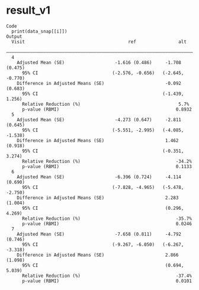 # result_v1

    Code
      print(data_snap[[i]])
    Output
      Visit                                       ref                alt       
      —————————————————————————————————————————————————————————————————————————
      4                                                                        
        Adjusted Mean (SE)                   -1.616 (0.486)     -1.708 (0.475) 
          95% CI                            (-2.576, -0.656)   (-2.645, -0.770)
        Difference in Adjusted Means (SE)                       -0.092 (0.683) 
          95% CI                                               (-1.439, 1.256) 
          Relative Reduction (%)                                     5.7%      
          p-value (RBMI)                                            0.8932     
      5                                                                        
        Adjusted Mean (SE)                   -4.273 (0.647)     -2.811 (0.645) 
          95% CI                            (-5.551, -2.995)   (-4.085, -1.538)
        Difference in Adjusted Means (SE)                       1.462 (0.918)  
          95% CI                                               (-0.351, 3.274) 
          Relative Reduction (%)                                    -34.2%     
          p-value (RBMI)                                            0.1133     
      6                                                                        
        Adjusted Mean (SE)                   -6.396 (0.724)     -4.114 (0.690) 
          95% CI                            (-7.828, -4.965)   (-5.478, -2.750)
        Difference in Adjusted Means (SE)                       2.283 (1.004)  
          95% CI                                                (0.296, 4.269) 
          Relative Reduction (%)                                    -35.7%     
          p-value (RBMI)                                            0.0246     
      7                                                                        
        Adjusted Mean (SE)                   -7.658 (0.811)     -4.792 (0.746) 
          95% CI                            (-9.267, -6.050)   (-6.267, -3.318)
        Difference in Adjusted Means (SE)                       2.866 (1.098)  
          95% CI                                                (0.694, 5.039) 
          Relative Reduction (%)                                    -37.4%     
          p-value (RBMI)                                            0.0101     

